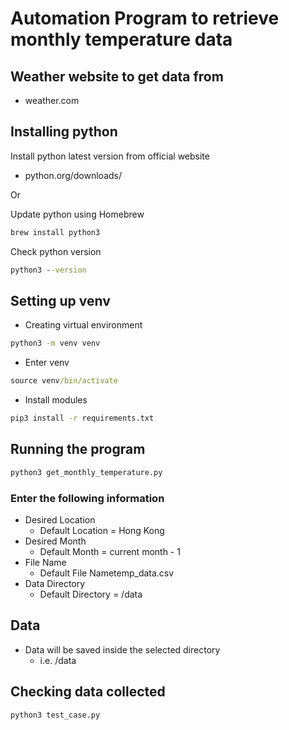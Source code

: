 # Automation Program to retrieve monthly temperature data

## Weather website to get data from

- weather.com

## Installing python

Install python latest version from official website

- python.org/downloads/

Or

Update python using Homebrew

```cmd
brew install python3
```

Check python version

```cmd
python3 --version
```

## Setting up venv

- Creating virtual environment

```cmd
python3 -m venv venv
```

- Enter venv

```cmd
source venv/bin/activate
```

- Install modules

```cmd
pip3 install -r requirements.txt
```

## Running the program

```cmd
python3 get_monthly_temperature.py
```

### Enter the following information

- Desired Location
  - Default Location = Hong Kong
- Desired Month
  - Default Month = current month - 1
- File Name
  - Default File Nametemp_data.csv
- Data Directory
  - Default Directory = /data

## Data

- Data will be saved inside the selected directory
  - i.e. /data

## Checking data collected

```cmd
python3 test_case.py
```
